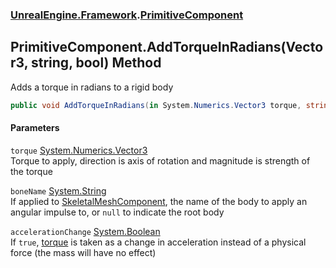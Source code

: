 ### [UnrealEngine.Framework](UnrealEngine_Framework.md 'UnrealEngine.Framework').[PrimitiveComponent](PrimitiveComponent.md 'UnrealEngine.Framework.PrimitiveComponent')
## PrimitiveComponent.AddTorqueInRadians(Vector3, string, bool) Method
Adds a torque in radians to a rigid body  
```csharp
public void AddTorqueInRadians(in System.Numerics.Vector3 torque, string boneName=null, bool accelerationChange=false);
```
#### Parameters
<a name='UnrealEngine_Framework_PrimitiveComponent_AddTorqueInRadians(System_Numerics_Vector3_string_bool)_torque'></a>
`torque` [System.Numerics.Vector3](https://docs.microsoft.com/en-us/dotnet/api/System.Numerics.Vector3 'System.Numerics.Vector3')  
Torque to apply, direction is axis of rotation and magnitude is strength of the torque
  
<a name='UnrealEngine_Framework_PrimitiveComponent_AddTorqueInRadians(System_Numerics_Vector3_string_bool)_boneName'></a>
`boneName` [System.String](https://docs.microsoft.com/en-us/dotnet/api/System.String 'System.String')  
If applied to [SkeletalMeshComponent](SkeletalMeshComponent.md 'UnrealEngine.Framework.SkeletalMeshComponent'), the name of the body to apply an angular impulse to, or `null` to indicate the root body
  
<a name='UnrealEngine_Framework_PrimitiveComponent_AddTorqueInRadians(System_Numerics_Vector3_string_bool)_accelerationChange'></a>
`accelerationChange` [System.Boolean](https://docs.microsoft.com/en-us/dotnet/api/System.Boolean 'System.Boolean')  
If `true`, [torque](PrimitiveComponent_AddTorqueInRadians(Vector3_string_bool).md#UnrealEngine_Framework_PrimitiveComponent_AddTorqueInRadians(System_Numerics_Vector3_string_bool)_torque 'UnrealEngine.Framework.PrimitiveComponent.AddTorqueInRadians(System.Numerics.Vector3, string, bool).torque') is taken as a change in acceleration instead of a physical force (the mass will have no effect)
  

